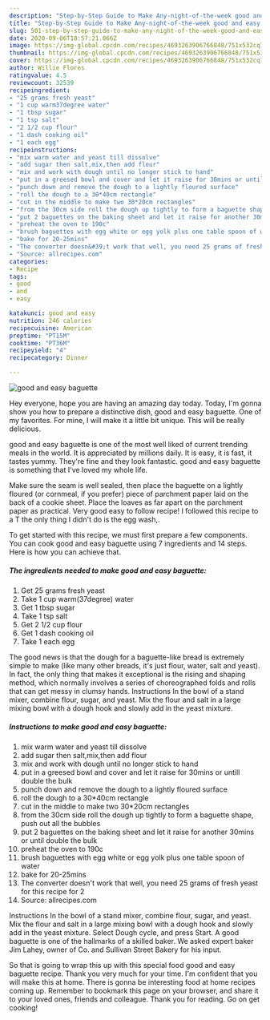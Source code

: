 ```yaml
---
description: "Step-by-Step Guide to Make Any-night-of-the-week good and easy baguette"
title: "Step-by-Step Guide to Make Any-night-of-the-week good and easy baguette"
slug: 501-step-by-step-guide-to-make-any-night-of-the-week-good-and-easy-baguette
date: 2020-09-06T18:57:21.066Z
image: https://img-global.cpcdn.com/recipes/4693263906766848/751x532cq70/good-and-easy-baguette-recipe-main-photo.jpg
thumbnail: https://img-global.cpcdn.com/recipes/4693263906766848/751x532cq70/good-and-easy-baguette-recipe-main-photo.jpg
cover: https://img-global.cpcdn.com/recipes/4693263906766848/751x532cq70/good-and-easy-baguette-recipe-main-photo.jpg
author: Willie Flores
ratingvalue: 4.5
reviewcount: 32539
recipeingredient:
- "25 grams fresh yeast"
- "1 cup warm37degree water"
- "1 tbsp sugar"
- "1 tsp salt"
- "2 1/2 cup flour"
- "1 dash cooking oil"
- "1 each egg"
recipeinstructions:
- "mix warm water and yeast till dissolve"
- "add sugar then salt,mix,then add flour"
- "mix and work with dough until no longer stick to hand"
- "put in a greesed bowl and cover and let it raise for 30mins or untill double the bulk"
- "punch down and remove the dough to a lightly floured surface"
- "roll the dough to a 30*40cm rectangle"
- "cut in the middle to make two 30*20cm rectangles"
- "from the 30cm side roll the dough up tightly to form a baguette shape, push out all the bubbles"
- "put 2 baguettes on the baking sheet and let it raise for another 30mins or until double the bulk"
- "preheat the oven to 190c"
- "brush baguettes with egg white or egg yolk plus one table spoon of water"
- "bake for 20-25mins"
- "The converter doesn&#39;t work that well, you need 25 grams of fresh yeast for this recipe for 2"
- "Source: allrecipes.com"
categories:
- Recipe
tags:
- good
- and
- easy

katakunci: good and easy 
nutrition: 246 calories
recipecuisine: American
preptime: "PT15M"
cooktime: "PT36M"
recipeyield: "4"
recipecategory: Dinner

---
```



![good and easy baguette](https://img-global.cpcdn.com/recipes/4693263906766848/751x532cq70/good-and-easy-baguette-recipe-main-photo.jpg)

Hey everyone, hope you are having an amazing day today. Today, I'm gonna show you how to prepare a distinctive dish, good and easy baguette. One of my favorites. For mine, I will make it a little bit unique. This will be really delicious.

good and easy baguette is one of the most well liked of current trending meals in the world. It is appreciated by millions daily. It is easy, it is fast, it tastes yummy. They're fine and they look fantastic. good and easy baguette is something that I've loved my whole life.

Make sure the seam is well sealed, then place the baguette on a lightly floured (or cornmeal, if you prefer) piece of parchment paper laid on the back of a cookie sheet. Place the loaves as far apart on the parchment paper as practical. Very good easy to follow recipe! I followed this recipe to a T the only thing I didn&#39;t do is the egg wash,.


To get started with this recipe, we must first prepare a few components. You can cook good and easy baguette using 7 ingredients and 14 steps. Here is how you can achieve that.

<!--inarticleads1-->

##### The ingredients needed to make good and easy baguette:

1. Get 25 grams fresh yeast
1. Take 1 cup warm(37degree) water
1. Get 1 tbsp sugar
1. Take 1 tsp salt
1. Get 2 1/2 cup flour
1. Get 1 dash cooking oil
1. Take 1 each egg


The good news is that the dough for a baguette-like bread is extremely simple to make (like many other breads, it&#39;s just flour, water, salt and yeast). In fact, the only thing that makes it exceptional is the rising and shaping method, which normally involves a series of choreographed folds and rolls that can get messy in clumsy hands. Instructions In the bowl of a stand mixer, combine flour, sugar, and yeast. Mix the flour and salt in a large mixing bowl with a dough hook and slowly add in the yeast mixture. 

<!--inarticleads2-->

##### Instructions to make good and easy baguette:

1. mix warm water and yeast till dissolve
1. add sugar then salt,mix,then add flour
1. mix and work with dough until no longer stick to hand
1. put in a greesed bowl and cover and let it raise for 30mins or untill double the bulk
1. punch down and remove the dough to a lightly floured surface
1. roll the dough to a 30*40cm rectangle
1. cut in the middle to make two 30*20cm rectangles
1. from the 30cm side roll the dough up tightly to form a baguette shape, push out all the bubbles
1. put 2 baguettes on the baking sheet and let it raise for another 30mins or until double the bulk
1. preheat the oven to 190c
1. brush baguettes with egg white or egg yolk plus one table spoon of water
1. bake for 20-25mins
1. The converter doesn&#39;t work that well, you need 25 grams of fresh yeast for this recipe for 2
1. Source: allrecipes.com


Instructions In the bowl of a stand mixer, combine flour, sugar, and yeast. Mix the flour and salt in a large mixing bowl with a dough hook and slowly add in the yeast mixture. Select Dough cycle, and press Start. A good baguette is one of the hallmarks of a skilled baker. We asked expert baker Jim Lahey, owner of Co. and Sullivan Street Bakery for his input. 

So that is going to wrap this up with this special food good and easy baguette recipe. Thank you very much for your time. I'm confident that you will make this at home. There is gonna be interesting food at home recipes coming up. Remember to bookmark this page on your browser, and share it to your loved ones, friends and colleague. Thank you for reading. Go on get cooking!
